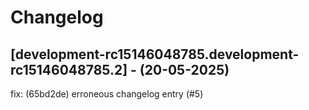 # Changelog

## [development-rc15146048785.development-rc15146048785.2] - (20-05-2025)
fix: (65bd2de) erroneous changelog entry (#5)
